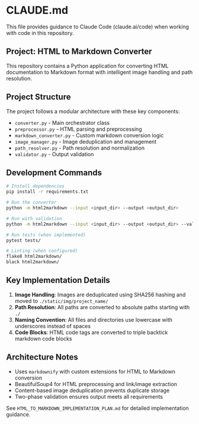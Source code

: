 # CLAUDE.md

This file provides guidance to Claude Code (claude.ai/code) when working with code in this repository.

## Project: HTML to Markdown Converter

This repository contains a Python application for converting HTML documentation to Markdown format with intelligent image handling and path resolution.

## Project Structure

The project follows a modular architecture with these key components:
- `converter.py` - Main orchestrator class
- `preprocessor.py` - HTML parsing and preprocessing
- `markdown_converter.py` - Custom markdown conversion logic
- `image_manager.py` - Image deduplication and management
- `path_resolver.py` - Path resolution and normalization
- `validator.py` - Output validation

## Development Commands

```bash
# Install dependencies
pip install -r requirements.txt

# Run the converter
python -m html2markdown --input <input_dir> --output <output_dir>

# Run with validation
python -m html2markdown --input <input_dir> --output <output_dir> --validate

# Run tests (when implemented)
pytest tests/

# Linting (when configured)
flake8 html2markdown/
black html2markdown/
```

## Key Implementation Details

1. **Image Handling**: Images are deduplicated using SHA256 hashing and moved to `./static/img/project_name/`
2. **Path Resolution**: All paths are converted to absolute paths starting with `./`
3. **Naming Convention**: All files and directories use lowercase with underscores instead of spaces
4. **Code Blocks**: HTML code tags are converted to triple backtick markdown code blocks

## Architecture Notes

- Uses `markdownify` with custom extensions for HTML to Markdown conversion
- BeautifulSoup4 for HTML preprocessing and link/image extraction
- Content-based image deduplication prevents duplicate storage
- Two-phase validation ensures output meets all requirements

See `HTML_TO_MARKDOWN_IMPLEMENTATION_PLAN.md` for detailed implementation guidance.